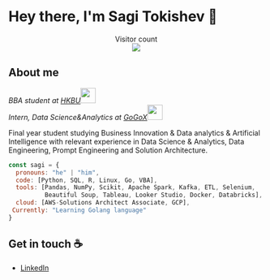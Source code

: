 # Hey there, I'm Sagi Tokishev :wave:

<p align="center"> 
  Visitor count<br>
  <img src="https://profile-counter.glitch.me/stokishev/count.svg" />
</p>

## About me

<p><em>BBA student at <a href="https://www.hkbu.edu.hk/">HKBU</a><img src="https://media.giphy.com/media/fYSnHlufseco8Fh93Z/giphy.gif" width="30"></br>Intern, Data Science&Analytics at <a href="https://www.gogox.com/index/">GoGoX</a><img src="https://media.giphy.com/media/WUlplcMpOCEmTGBtBW/giphy.gif" width="30"> 
</em></p>

Final year student studying Business Innovation & Data analytics & Artificial Intelligence with relevant experience in Data Science & Analytics, Data Engineering, Prompt Engineering and Solution Architecture. 

```javascript
const sagi = {
  pronouns: "he" | "him",
  code: [Python, SQL, R, Linux, Go, VBA],
  tools: [Pandas, NumPy, Scikit, Apache Spark, Kafka, ETL, Selenium,
          Beautiful Soup, Tableau, Looker Studio, Docker, Databricks],
  cloud: [AWS-Solutions Architect Associate, GCP],
 Currently: "Learning Golang language"
}
```

## Get in touch :coffee:

- [LinkedIn](https://www.linkedin.com/in/sagishencyi)

<!--
**stokishev/stokishev** is a ✨ _special_ ✨ repository because its `README.md` (this file) appears on your GitHub profile.

Here are some ideas to get you started:

- 🔭 I’m currently working on ...
- 🌱 I’m currently learning ...
- 👯 I’m looking to collaborate on ...
- 🤔 I’m looking for help with ...
- 💬 Ask me about ...
- 📫 How to reach me: ...
- 😄 Pronouns: ...
- ⚡ Fun fact: ...
-->

